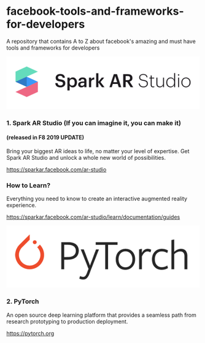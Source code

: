 # facebook-tools-and-frameworks-for-developers
A repository that contains A to Z about facebook's amazing and must have tools and frameworks for developers

<img src="https://raw.githubusercontent.com/isalmanhaider/facebook-tools-and-frameworks-for-developers/master/images/spark-ar-studio-logo.png">


### 1. Spark AR Studio (If you can imagine it, you can make it)
#### (released in F8 2019 UPDATE)

Bring your biggest AR ideas to life, no matter your level of expertise. Get Spark AR Studio and unlock a whole new world of possibilities.

https://sparkar.facebook.com/ar-studio


### How to Learn?
Everything you need to know to create an interactive augmented reality experience.

https://sparkar.facebook.com/ar-studio/learn/documentation/guides


<img src="https://raw.githubusercontent.com/isalmanhaider/facebook-tools-and-frameworks-for-developers/master/images/pytorch-logo.png">

### 2. PyTorch
An open source deep learning platform that provides a seamless path from research prototyping to production deployment.

https://pytorch.org

